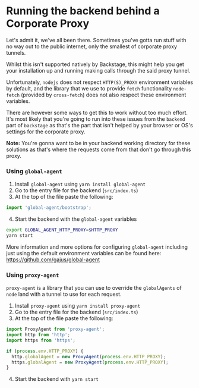# Running the backend behind a Corporate Proxy

Let's admit it, we've all been there. Sometimes you've gotta run stuff with no way out to the public internet, only the smallest of corporate proxy tunnels.

Whilst this isn't supported natively by Backstage, this might help you get your installation up and running making calls through the said proxy tunnel.

Unfortunately, `nodejs` does not respect `HTTP(S)_PROXY` environment variables by default, and the library that we use to provide `fetch` functionality `node-fetch` (provided by `cross-fetch`) does not also respect these environment variables.

There are however some ways to get this to work without too much effort. It's most likely that you're going to run into these issues from the `backend` part of `backstage` as that's the part that isn't helped by your browser or OS's settings for the corporate proxy.

**Note:** You're gonna want to be in your backend working directory for these solutions as that's where the requests come from that don't go through this proxy.

### Using `global-agent`

1. Install `global-agent` using `yarn install global-agent`
2. Go to the entry file for the backend (`src/index.ts`)
3. At the top of the file paste the following:

```ts
import 'global-agent/bootstrap';
```

4. Start the backend with the `global-agent` variables

```sh
export GLOBAL_AGENT_HTTP_PROXY=$HTTP_PROXY
yarn start
```

More information and more options for configuring `global-agent` including just using the default environment variables can be found here: https://github.com/gajus/global-agent

### Using `proxy-agent`

`proxy-agent` is a library that you can use to override the `globalAgents` of `node` land with a tunnel to use for each request.

1. Install `proxy-agent` using `yarn install proxy-agent`
2. Go to the entry file for the backend (`src/index.ts`)
3. At the top of the file paste the following:

```ts
import ProxyAgent from 'proxy-agent';
import http from 'http';
import https from 'https';

if (process.env.HTTP_PROXY) {
  http.globalAgent = new ProxyAgent(process.env.HTTP_PROXY);
  https.globalAgent = new ProxyAgent(process.env.HTTP_PROXY);
}
```

4. Start the backend with `yarn start`
